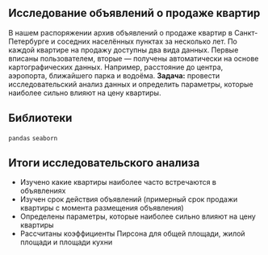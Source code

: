 ## Исследование объявлений о продаже квартир

В нашем распоряжении архив объявлений о продаже квартир в Санкт-Петербурге и соседних населённых пунктах за несколько лет. 
По каждой квартире на продажу доступны два вида данных. Первые вписаны пользователем, вторые — получены автоматически на основе картографических данных. Например, расстояние до центра, аэропорта, ближайшего парка и водоёма. 
**Задача:** провести исследовательский анализ данных и определить параметры, которые наиболее сильно влияют на цену квартиры.

## Библиотеки
`pandas` 
`seaborn`

## Итоги исследовательского анализа
- Изучено какие квартиры наиболее часто встречаются в объявлениях
- Изучен срок действия объявлений (примерный срок продажи квартиры с момента размещения объявления)
- Определены параметры, которые наиболее сильно влияют на цену квартиры
- Рассчитаны коэффициенты Пирсона для общей площади, жилой площади и площади кухни
